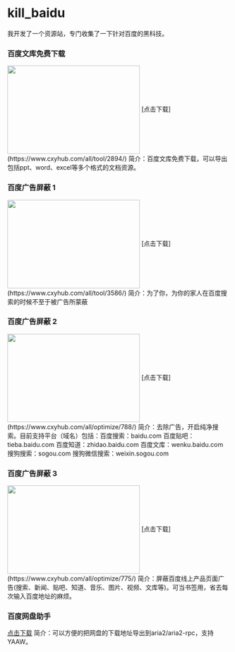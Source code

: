 # kill_baidu
我开发了一个资源站，专门收集了一下针对百度的黑科技。

### 百度文库免费下载 

<img src="https://www.cxyhub.com/wp-content/uploads/2021/06/1.png" width = "300" height = "200" align=center />
[点击下载](https://www.cxyhub.com/all/tool/2894/)
简介：百度文库免费下载，可以导出包括ppt、word、excel等多个格式的文档资源。


### 百度广告屏蔽 1

<img src="https://www.cxyhub.com/wp-content/uploads/2021/06/d0-1.jpg" width = "300" height = "200" align=center />
[点击下载](https://www.cxyhub.com/all/tool/3586/)
简介：为了你，为你的家人在百度搜索的时候不至于被广告所蒙蔽


### 百度广告屏蔽 2

<img src="https://www.cxyhub.com/wp-content/uploads/2021/05/e1.png" width = "300" height = "200" align=center />
[点击下载](https://www.cxyhub.com/all/optimize/788/)
简介：去除广告，开启纯净搜索。目前支持平台（域名）包括：百度搜索：baidu.com 百度贴吧：tieba.baidu.com 百度知道：zhidao.baidu.com 百度文库：wenku.baidu.com 搜狗搜索：sogou.com 搜狗微信搜索：weixin.sogou.com


### 百度广告屏蔽 3

<img src="https://www.cxyhub.com/wp-content/uploads/2021/05/m2-1.jpg" width = "300" height = "200" align=center />
[点击下载](https://www.cxyhub.com/all/optimize/775/)
简介：屏蔽百度线上产品页面广告(搜索、新闻、贴吧、知道、音乐、图片、视频、文库等)。可当书签用，省去每次输入百度地址的麻烦。

### 百度网盘助手

[点击下载](https://www.cxyhub.com/all/tool/3231/)
简介：可以方便的把网盘的下载地址导出到aria2/aria2-rpc，支持YAAW。
